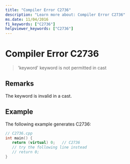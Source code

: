 ```yaml
---
title: "Compiler Error C2736"
description: "Learn more about: Compiler Error C2736"
ms.date: 11/04/2016
f1_keywords: ["C2736"]
helpviewer_keywords: ["C2736"]
---
```

# Compiler Error C2736

> 'keyword' keyword is not permitted in cast

## Remarks

The keyword is invalid in a cast.

## Example

The following example generates C2736:

```cpp
// C2736.cpp
int main() {
   return (virtual) 0;   // C2736
   // try the following line instead
   // return 0;
}
```
